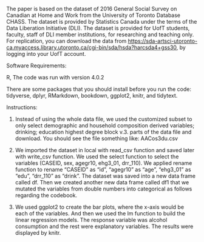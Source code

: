 
The paper is based on the dataset of 2016 General Social Survey on Canadian at Home and Work from the University of Toronto Database CHASS. The dataset is provided by Statistics Canada under the terms of the Data Liberation Initiative (DLI). The dataset is provided for UofT students, faculty, staff of DLI member institutions, for researching and teaching only. For replication, you can download the data from https://sda-artsci-utoronto-ca.myaccess.library.utoronto.ca/cgi-bin/sda/hsda?harcsda4+gss30, by logging into your UofT account. 

Software Requirements:

R, The code was run with version 4.0.2

There are some packages that you should install before you run the code: tidyverse, dplyr, RMarkdown, bookdown, ggplot2, knitr, and tidytext.

Instructions:

1) Instead of using the whole data file, we used the customized subset to only select demographic and household composition derived variables; drinking; education highest degree block v.3. parts of the data file and download. You should see the file something like: AACos3du.csv

2) We imported the dataset in local with read_csv function and saved later with write_csv function. We used the select function to select the variables (CASEID, sex, agegr10, ehg3_01, drr_110). We applied rename function to rename “CASEID” as “id”, “agegr10” as “age”, “ehg3_01” as “edu”, “drr_110” as “drink”. The dataset was saved into a new data frame called df. Then we created another new data frame called df1 that we mutated the variables from double numbers into categorical as follows regarding the codebook.

3) We used ggplot2 to create the bar plots, where the x-axis would be each of the variables. And then we used the lm function to build the linear regression models. The response variable was alcohol consumption and the rest were explanatory variables. The results were displayed by knitr.